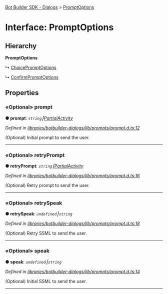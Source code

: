 [Bot Builder SDK - Dialogs](../README.md) > [PromptOptions](../interfaces/botbuilder_dialogs.promptoptions.md)



# Interface: PromptOptions

## Hierarchy

**PromptOptions**

↳  [ChoicePromptOptions](botbuilder_dialogs.choicepromptoptions.md)




↳  [ConfirmPromptOptions](botbuilder_dialogs.confirmpromptoptions.md)









## Properties
<a id="prompt"></a>

### «Optional» prompt

**●  prompt**:  *`string`⎮[Partial]()[Activity]()* 

*Defined in [libraries/botbuilder-dialogs/lib/prompts/prompt.d.ts:12](https://github.com/Microsoft/botbuilder-js/blob/9c47be0/libraries/botbuilder-dialogs/lib/prompts/prompt.d.ts#L12)*



(Optional) Initial prompt to send the user.




___

<a id="retryprompt"></a>

### «Optional» retryPrompt

**●  retryPrompt**:  *`string`⎮[Partial]()[Activity]()* 

*Defined in [libraries/botbuilder-dialogs/lib/prompts/prompt.d.ts:16](https://github.com/Microsoft/botbuilder-js/blob/9c47be0/libraries/botbuilder-dialogs/lib/prompts/prompt.d.ts#L16)*



(Optional) Retry prompt to send the user.




___

<a id="retryspeak"></a>

### «Optional» retrySpeak

**●  retrySpeak**:  *`undefined`⎮`string`* 

*Defined in [libraries/botbuilder-dialogs/lib/prompts/prompt.d.ts:18](https://github.com/Microsoft/botbuilder-js/blob/9c47be0/libraries/botbuilder-dialogs/lib/prompts/prompt.d.ts#L18)*



(Optional) Retry SSML to send the user.




___

<a id="speak"></a>

### «Optional» speak

**●  speak**:  *`undefined`⎮`string`* 

*Defined in [libraries/botbuilder-dialogs/lib/prompts/prompt.d.ts:14](https://github.com/Microsoft/botbuilder-js/blob/9c47be0/libraries/botbuilder-dialogs/lib/prompts/prompt.d.ts#L14)*



(Optional) Initial SSML to send the user.




___


